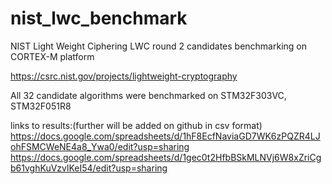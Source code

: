 # nist_lwc_benchmark
NIST Light Weight Ciphering LWC round 2 candidates benchmarking on CORTEX-M platform

https://csrc.nist.gov/projects/lightweight-cryptography

All 32 candidate algorithms were benchmarked on STM32F303VC, STM32F051R8

links to results:(further will be added on github in csv format)
https://docs.google.com/spreadsheets/d/1hF8EcfNaviaGD7WK6zPQZR4LJohFSMCWeNE4a8_Ywa0/edit?usp=sharing
https://docs.google.com/spreadsheets/d/1gec0t2HfbBSkMLNVj6W8xZriCgb61vghKuVzvlKeI54/edit?usp=sharing
